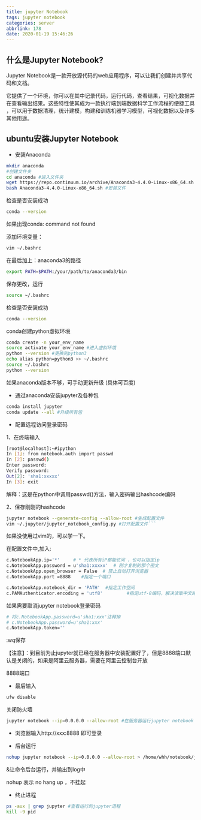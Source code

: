 ```yaml
---
title: jupyter Notebook
tags: jupyter notebook
categories: server
abbrlink: 178
date: 2020-01-19 15:46:26
---
```


## 什么是Jupyter Notebook?
Jupyter Notebook是一款开放源代码的web应用程序，可以让我们创建并共享代码和文档。

它提供了一个环境，你可以在其中记录代码，运行代码，查看结果，可视化数据并在查看输出结果。这些特性使其成为一款执行端到端数据科学工作流程的便捷工具 ，可以用于数据清理，统计建模，构建和训练机器学习模型，可视化数据以及许多其他用途。

<!-- more -->

## ubuntu安装Jupyter Notebook

- 安装Anaconda

```bash
mkdir anaconda 
#创建文件夹
cd anaconda #进入文件夹
wget https://repo.continuum.io/archive/Anaconda3-4.4.0-Linux-x86_64.sh #从指定地址下载文件
bash Anaconda3-4.4.0-Linux-x86_64.sh #安装文件
```

检查是否安装成功
```bash
conda --version
```

如果出现conda: command not found

添加环境变量：

```bash
vim ~/.bashrc
```

在最后加上：anaconda3的路径

```bash
export PATH=$PATH:/your/path/to/anaconda3/bin
```

保存更改，运行

```bash
source ~/.bashrc
```

检查是否安装成功

```bash
conda --version
```

conda创建python虚拟环境

```bash
conda create -n your_env_name
source activate your_env_name #进入虚拟环境
python --version #更换到python3
echo alias python=python3 >> ~/.bashrc
source ~/.bashrc
python --version
```

如果anaconda版本不够，可手动更新升级 (具体可百度)

- 通过anaconda安装jupyter及各种包

```bash
conda install jupyter
conda update --all #升级所有包
```

-   配置远程访问登录密码

1、在终端输入

```bash
[root@localhost]:~#ipython
In [1]: from notebook.auth import passwd 
In [2]: passwd()
Enter password:
Verify password:
Out[2]: 'sha1:xxxxx'
In [3]: exit
```

解释：这是在python中调用passwd()方法，输入密码输出hashcode编码

2、保存刚刚的hashcode

```bash
jupyter notebook --generate-config --allow-root #生成配置文件
vim ~/.jupyter/jupyter_notebook_config.py #打开配置文件```
```

如果没使用过vim的，可以学一下。

在配置文件中,加入:

```bash
c.NotebookApp.ip='*'     # * 代表所有iP都能访问 ，也可以指定ip
c.NotebookApp.password = u'sha1:xxxxx'  # 刚才复制的那个密文
c.NotebookApp.open_browser = False  # 禁止自动打开浏览器
c.NotebookApp.port =8888    #指定一个端口

c.NotebookApp.notebook_dir = 'PATH'  #指定工作空间
c.PAMAuthenticator.encoding = 'utf8'         #指定utf-8编码，解决读取中文路径或者文件乱码问题
```

如果需要取消jupyter notebook登录密码

```bash 
# 将c.NotebookApp.password=u'sha1:xxx'注释掉
# c.NotebookApp.password=u'sha1:xxx'
c.NotebookApp.token=''
```
:wq保存

【注意】：到目前为止jupyter就已经在服务器中安装配置好了，但是8888端口默认是关闭的，如果是阿里云服务器，需要在阿里云控制台开放

8888端口

- 最后输入 

```bash
ufw disable
```

关闭防火墙

```bash
jupyter notebook --ip=0.0.0.0 --allow-root #在服务器运行jupyter notebook
```

- 浏览器输入http://xxx:8888 即可登录

- 后台运行

```bash
nohup jupyter notebook --ip=0.0.0.0 --allow-root > /home/whh/notebook/jupyter.log 2>&1 &
```

&让命令后台运行，并输出到log中

nohup 表示 no hang up ，不挂起

- 终止进程

```bash
ps -aux | grep jupyter #查看运行的jupyter进程
kill -9 pid
```